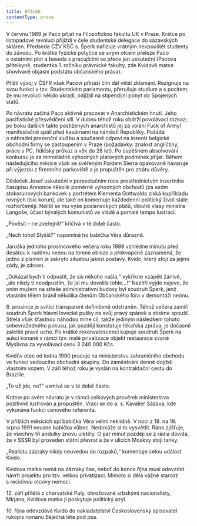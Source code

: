 ```yaml
---
title: EPILOG
contentType: prose
---
```


V červnu 1989 je Paco přijat na Filozofickou fakultu UK v Praze. Krátce po listopadové revoluci přijíždí v čele studentské delegace do sázavských skláren. Předseda CZV KSČ s. Šperk nařizuje vrátným nevpouštět studenty do závodu. Po krátké fyzické potyčce se svým otcem přeleze Paco s ostatními plot a beseda s pracujícími se přece jen uskuteční (Pacova přítelkyně, studentka 1. ročníku právnické fakulty, zde Kvidově matce shovívavě objasní podstatu občanského práva).

Příští vývoj v ČSFR však Pacovi přináší čím dál větší zklamání. Rezignuje na svou funkci v tzv. Studentském parlamentu, přerušuje studium a s pocitem, že mu revoluci někdo ukradl, odjíždí na stipendijní pobyt do Spojených států.

Po návratu začíná Paco aktivně pracovat v Anarchistickém hnutí. Jeho pacifistické přesvědčení sílí. V dubnu téhož roku obdrží povolávací rozkaz; po boku dalších takto postižených anarchistů jej za volání Fuck of Army! manifestačně spálí před kasárnami na náměstí Republiky. Požádá o náhradní prezenční službu a současně odpoví na inzerát belgické obchodní firmy se zastoupením v Praze (požadavky: znalost angličtiny, práce s PC, řidičský průkaz a věk do 28 let). Po úspěšném absolvování konkursu je za mimořádně výhodných platových podmínek přijat. Během následujícího měsíce však se svěřeným Fordem Sierra opakovaně havaruje při výjezdu z firemního parkoviště a je propuštěn pro ztrátu důvěry.

Dědeček Josef uskuteční v porevolučním roce prostřednictvím inzertního časopisu Annonce několik poměrně výhodných obchodů (za sedm stokorunových bankovek s portrétem Klementa Gottwalda získá kupříkladu rovných tisíc korun), ale také on komentuje každodenní politický život stále rozhořčeněji. Nelíbí se mu výše poslaneckých platů, dlouhé vlasy ministra Langoše, účast bývalých komunistů ve vládě a pomalé tempo lustrací.

„Pověsit – ne zveřejnit!“ křičívá v té době často.

„Nech toho! Slyšíš?“ napomíná ho babička Věra důrazně.

Jaruška jednoho prosincového večera roku 1989 vzhlédne minutu před desátou k rudému neónu na temné obloze a překvapeně zaznamená, že jedno z písmen je zakryto siluetou jakési postavy. Kvido, který stojí za jejími zády, je zdrcen.

„Dokázal bych ti odpustit, že sis někoho našla,“ vykřikne vzápětí žárlivě, „ale nikdy ti neodpustím, že jsi mu dovolila tohle…!“ Nazítří vyjde najevo, že oním mužem na střeše administrativní budovy byl soudruh Šperk, jenž vlastním tělem bránil několika členům Občanského fóra v demontáži neónu.

6\. prosince je svítící transparent definitivně odstraněn. Téhož večera zamíří soudruh Šperk hlavní lovecké pušky na svůj pravý spánek a stiskne spoušť. Střela však šťastnou náhodou mine cíl, takže jediným následkem tohoto sebevražedného pokusu, jak později konstatuje lékařská zpráva, je dočasně zalehlé pravé ucho. Po krátké rekonvalescenci kupuje soudruh Šperk na aukci konané v rámci tzv. malé privatizace objekt restaurace zvané Myslivna za vyvolávací cenu 3 240 000 Kčs.

Kvidův otec od ledna 1990 pracuje na ministerstvu zahraničního obchodu ve funkci vedoucího obchodní skupiny. Do zaměstnání denně dojíždí vlastním vozem. V září téhož roku je vyslán na kontraktační cestu do Brazílie.

„To už jde, ne?“ usmívá se v té době často.

Krátce po svém návratu je v rámci celkových prověrek ministerstva pozitivně lustrován a propuštěn. Vrací se do a. s. Kavalier Sázava, kde vykonává funkci cenového referenta.

V příštích měsících spí babička Věra velmi neklidně. V noci z 18. na 19. srpna 1991 neusne babička vůbec. Nedokáže si to vysvětlit. Ráno zjišťuje, že všechny tři andulky znovu uletěly. O pár minut později se z rádia dovídá, že v SSSR byl proveden státní převrat a že v ulicích Moskvy stojí tanky.

„Realistu zázraky nikdy neuvedou do rozpaků,“ komentuje celou událost Kvido.

Kvidova matka nemá na zázraky čas, neboť do konce října musí odevzdat návrh projektu pro tzv. velkou privatizaci. Mimoto si dělá vážné starosti s recidivou otcovy nemoci.

12\. září přilétá z chorvatské Puly, ohrožované srbskými nacionalisty, Mirjana; Kvidova matka jí poskytuje politický azyl.

10\. října odevzdává Kvido do nakladatelství Československý spisovatel rukopis románu Báječná léta pod psa.
